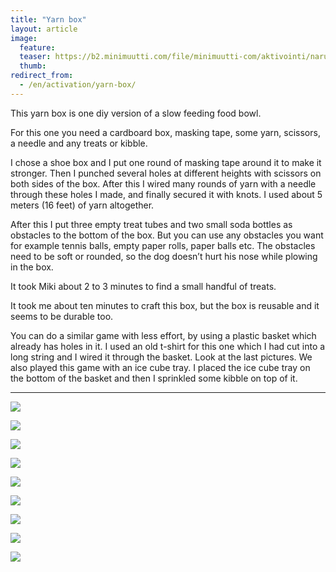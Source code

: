 ```yaml
---
title: "Yarn box"
layout: article
image:
  feature:
  teaser: https://b2.minimuutti.com/file/minimuutti-com/aktivointi/narulaatikko/DSC38281-245px.jpg
  thumb:
redirect_from:
  - /en/activation/yarn-box/
---
```


This yarn box is one diy version of a slow feeding food bowl.

For this one you need a cardboard box, masking tape, some yarn, scissors, a needle and any treats or kibble.

I chose a shoe box and I put one round of masking tape around it to make it stronger. Then I punched several holes at different heights with scissors on both sides of the box. After this I wired many rounds of yarn with a needle through these holes I made, and finally secured it with knots. I used about 5 meters (16 feet) of yarn altogether.

After this I put three empty treat tubes and two small soda bottles as obstacles to the bottom of the box. But you can use any obstacles you want for example tennis balls, empty paper rolls, paper balls etc. The obstacles need to be soft or rounded, so the dog doesn’t hurt his nose while plowing in the box.

It took Miki about 2 to 3 minutes to find a small handful of treats.

It took me about ten minutes to craft this box, but the box is reusable and it seems to be durable too.

You can do a similar game with less effort, by using a plastic basket which already has holes in it. I used an old t-shirt for this one which I had cut into a long string and I wired it through the basket. Look at the last pictures. We also played this game with an ice cube tray. I placed the ice cube tray on the bottom of the basket and then I sprinkled some kibble on top of it.

---

![](https://b2.minimuutti.com/file/minimuutti-com/aktivointi/narulaatikko/DSC38289-800px.jpg)

![](https://b2.minimuutti.com/file/minimuutti-com/aktivointi/narulaatikko/DSC38369-800px.jpg)

![](https://b2.minimuutti.com/file/minimuutti-com/aktivointi/narulaatikko/DSC38605-800px.jpg)

![](https://b2.minimuutti.com/file/minimuutti-com/aktivointi/narulaatikko/DSC38663-800px.jpg)

![](https://b2.minimuutti.com/file/minimuutti-com/aktivointi/narulaatikko/DSC38281-800px.jpg)

![](https://b2.minimuutti.com/file/minimuutti-com/aktivointi/narulaatikko/DSC41459-800px.jpg)

![](https://b2.minimuutti.com/file/minimuutti-com/aktivointi/narulaatikko/DSC41461-800px.jpg)

![](https://b2.minimuutti.com/file/minimuutti-com/aktivointi/narulaatikko/DSC41478-800px.jpg)

![](https://b2.minimuutti.com/file/minimuutti-com/aktivointi/narulaatikko/DSC48263-800px.jpg)
